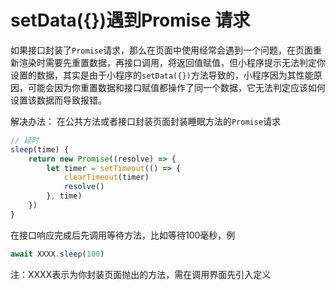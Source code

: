 # setData({})遇到Promise 请求

如果接口封装了```Promise```请求，那么在页面中使用经常会遇到一个问题，在页面重新渲染时需要先重置数据，再接口调用，将返回值赋值，但小程序提示无法判定你设置的数据，其实是由于小程序的```setData({})```方法导致的，小程序因为其性能原因，可能会因为你重置数据和接口赋值都操作了同一个数据，它无法判定应该如何设置该数据而导致报错。

解决办法：
在公共方法或者接口封装页面封装睡眠方法的```Promise```请求
```javascript
// 延时
sleep(time) {
	return new Promise((resolve) => {
		let timer = setTimeout(() => {
			clearTimeout(timer)
			resolve()
		}, time)
	})
}
```
在接口响应完成后先调用等待方法，比如等待100毫秒，例
```javascript
await XXXX.sleep(100)
```
注：XXXX表示为你封装页面抛出的方法，需在调用界面先引入定义